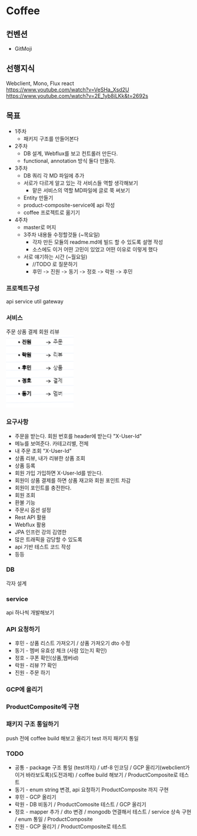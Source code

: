 # Coffee

## 컨벤션
- GitMoji

## 선행지식
Webclient, Mono, Flux react   
https://www.youtube.com/watch?v=VeSHa_Xsd2U
https://www.youtube.com/watch?v=2E_1yb8iLKk&t=2692s

## 목표
- 1주차
  - 패키지 구조를 만들어본다
- 2주차 
  - DB 설계, Webflux를 보고 컨트롤러 만든다. 
  -  functional, annotation 방식 둘다 만들자.
- 3주차
  - DB 쿼리 각 MD 파일에 추가
  - 서로가 다르게 알고 있는 각 서비스들 역할 생각해보기
    - 맡은 서비스의 역할 MD파일에 글로 쭉 써보기
  - Entity 만들기
  - product-composite-service에 api 작성
  - coffee 프로젝트로 옮기기
- 4주차
  - master로 머지
  - 3주차 내용들 수정할것들 (~목요일)
    - 각자 만든 모듈의 readme.md에 빌드 할 수 있도록 설명 작성
    - 소스에도 이거 어떤 고민이 있었고 어떤 이유로 이렇게 했다
  - 서로 얘기하는 시간 (~월요일)
    - //TODO 로 질문하기
    - 후민 -> 진원 -> 동기 -> 정호 -> 락원 -> 후민
  
### 프로젝트구성
api service util gateway

### 서비스
주문 상품 결제 회원 리뷰   
![img.png](img.png)

### 요구사항
- 주문을 받는다. 회원 번호를 header에 받는다 "X-User-Id"
- 메뉴를 보여준다. 카테고리별, 전체
- 내 주문 조회 "X-User-Id"
- 상품 리뷰, 내가 리뷰한 상품 조회
- 상품 등록
- 회원 가입 가입하면 X-User-Id를 받는다.
- 회원이 상품 결제를 하면 상품 재고와 회원 포인트 차감
- 회원이 포인트를 충전한다.
- 회원 조회
- 환불 기능
- 주문시 옵션 설정
- Rest API 활용
- Webflux 활용
- JPA 인프런 강의 김영한
- 많은 트래픽을 감당할 수 있도록
- api 기반 테스트 코드 작성 
- 등등

### DB
각자 설계

### service
api 하나씩 개발해보기

### API 요청하기
- 후민 - 상품 리스트 가져오기 / 상품 가져오기 dto 수정
- 동기 - 멤버 유효성 체크 (사람 있는지 확인)
- 정호 - 쿠폰 확인(상품,멤버id)
- 락원 - 리뷰 ?? 확인
- 진원 - 주문 하기

### GCP에 올리기
### ProductComposite에 구현

### 패키지 구조 통일하기
push 전에 coffee build 해보고 올리기
test 까지 패키지 통일

### TODO
- 공통 - package 구조 통일 (test까지) / utf-8 인코딩 / GCP 올리기(webclient가 이거 바라보도록)(도전과제) / coffee build 해보기 / ProductComposite로 테스트
- 동기 - enum string 변경, api 요청하기 ProductComposite 까지 구현
- 후민 - GCP 올리기
- 락원 - DB 비동기 / ProductComosite 테스트 / GCP 올리기
- 정호 - mapper 추가 / dto 변경 / mongodb 연결해서 테스트 / service 상속 구현 / enum 통일 / ProductComposite
- 진원 - GCP 올리기 / ProductComposite로 테스트